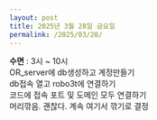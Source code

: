 ```yaml
---
layout: post
title: 2025년 3월 28일 금요일
permalink: /2025/03/28/
---
```

**수면** : 3시 ~ 10시<br/>
OR_server에 db생성하고 계정만들기<br/>
db접속 열고 robo3t에 연결하기<br/>
코드에 접속 포트 및 도메인 모두 연결하기<br/>
머리깎음. 괜찮다. 계속 여기서 깎기로 결정